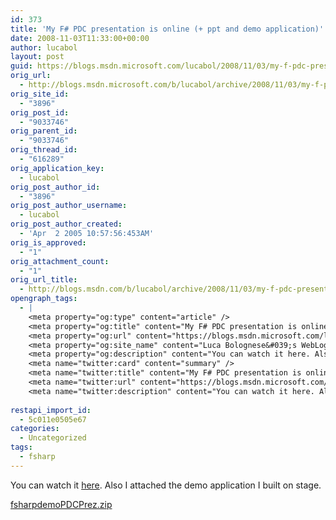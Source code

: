 ```yaml
---
id: 373
title: 'My F# PDC presentation is online (+ ppt and demo application)'
date: 2008-11-03T11:33:00+00:00
author: lucabol
layout: post
guid: https://blogs.msdn.microsoft.com/lucabol/2008/11/03/my-f-pdc-presentation-is-online-ppt-and-demo-application/
orig_url:
  - http://blogs.msdn.microsoft.com/b/lucabol/archive/2008/11/03/my-f-pdc-presentation-is-online-ppt-and-demo-application.aspx
orig_site_id:
  - "3896"
orig_post_id:
  - "9033746"
orig_parent_id:
  - "9033746"
orig_thread_id:
  - "616289"
orig_application_key:
  - lucabol
orig_post_author_id:
  - "3896"
orig_post_author_username:
  - lucabol
orig_post_author_created:
  - 'Apr  2 2005 10:57:56:453AM'
orig_is_approved:
  - "1"
orig_attachment_count:
  - "1"
orig_url_title:
  - http://blogs.msdn.com/b/lucabol/archive/2008/11/03/my-f-pdc-presentation-is-online-ppt-and-demo-application.aspx
opengraph_tags:
  - |
    <meta property="og:type" content="article" />
    <meta property="og:title" content="My F# PDC presentation is online (+ ppt and demo application)" />
    <meta property="og:url" content="https://blogs.msdn.microsoft.com/lucabol/2008/11/03/my-f-pdc-presentation-is-online-ppt-and-demo-application/" />
    <meta property="og:site_name" content="Luca Bolognese&#039;s WebLog" />
    <meta property="og:description" content="You can watch it here. Also I attached the demo application I built on stage. fsharpdemoPDCPrez.zip" />
    <meta name="twitter:card" content="summary" />
    <meta name="twitter:title" content="My F# PDC presentation is online (+ ppt and demo application)" />
    <meta name="twitter:url" content="https://blogs.msdn.microsoft.com/lucabol/2008/11/03/my-f-pdc-presentation-is-online-ppt-and-demo-application/" />
    <meta name="twitter:description" content="You can watch it here. Also I attached the demo application I built on stage. fsharpdemoPDCPrez.zip" />
    
restapi_import_id:
  - 5c011e0505e67
categories:
  - Uncategorized
tags:
  - fsharp
---
```

You can watch it [here](https://channel9.msdn.com/pdc2008/TL11/). Also I attached the demo application I built on stage.

[fsharpdemoPDCPrez.zip](https://msdnshared.blob.core.windows.net/media/MSDNBlogsFS/prod.evol.blogs.msdn.com/CommunityServer.Components.PostAttachments/00/09/03/37/46/fsharpdemoPDCPrez.zip)